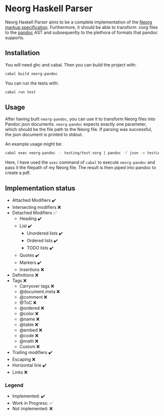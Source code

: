 # Neorg Haskell Parser

Neorg Haskell Parser aims to be a complete implementation of the [Neorg markup specification](https://github.com/nvim-neorg/neorg/blob/main/docs/NFF-0.1-spec.md). Furthermore, it should be able to transform .norg files to the [pandoc](https://github.com/jgm/pandoc) AST and subsequently to the plethora of formats that pandoc supports.

## Installation

You will need ghc and cabal. Then you can build the project with:
```bash
cabal build neorg-pandoc
```

You can run the tests with:
```bash
cabal run test
```

## Usage

After having built `neorg-pandoc`, you can use it to transform Neorg files into Pandoc json documents. `neorg-pandoc` expects exactly one parameter, which should be the file path to the Neorg file. If parsing was successful, the json document is printed to stdout.

An example usage might be:
```bash
cabal exec neorg-pandoc -- testing/test.norg | pandoc -f json -o testing/out.pdf
```

Here, I have used the `exec` command of `cabal` to execute `neorg-pandoc` and pass it the filepath of my Neorg file. The result is then piped into pandoc to create a pdf.

## Implementation status

- Attached Modifiers :heavy_check_mark: 
- Intersecting modifiers :x: 
- Detached Modifiers :white_check_mark:
  - Heading :heavy_check_mark:
  - List :heavy_check_mark:
    - Unordered lists :heavy_check_mark:
    - Ordered lists :heavy_check_mark:
    - TODO lists :heavy_check_mark:
  - Quotes :heavy_check_mark: 
  - Markers :heavy_check_mark: 
  - Insertions :x:
- Definitions :x:
- Tags :x:
  - Carryover tags :x:
  - @document.meta :x:
  - @comment :x:
  - @ToC :x:
  - @ordered :x:
  - @color :x:
  - @name :x:
  - @table :x:
  - @embed :x:
  - @code :x:
  - @math :x:
  - Custom :x:
- Trailing modifiers :heavy_check_mark:
- Escaping :x:
- Horizontal line :heavy_check_mark: 
- Links :x:

### Legend

- Implemented: :heavy_check_mark:
- Work in Progress: :white_check_mark: 
- Not implemented: :x:




